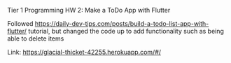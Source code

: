 Tier 1 Programming HW 2: Make a ToDo App with Flutter 

Followed https://daily-dev-tips.com/posts/build-a-todo-list-app-with-flutter/ tutorial, but changed the code up to add functionality such as being able to delete items 

Link: https://glacial-thicket-42255.herokuapp.com/#/